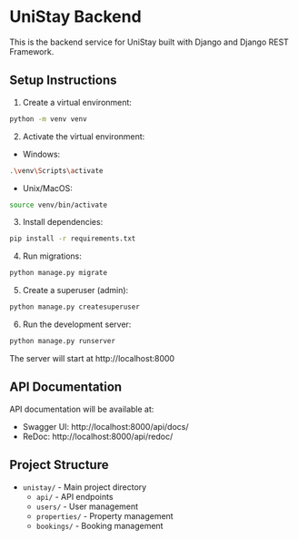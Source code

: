 # UniStay Backend

This is the backend service for UniStay built with Django and Django REST Framework.

## Setup Instructions

1. Create a virtual environment:
```bash
python -m venv venv
```

2. Activate the virtual environment:
- Windows:
```bash
.\venv\Scripts\activate
```
- Unix/MacOS:
```bash
source venv/bin/activate
```

3. Install dependencies:
```bash
pip install -r requirements.txt
```

4. Run migrations:
```bash
python manage.py migrate
```

5. Create a superuser (admin):
```bash
python manage.py createsuperuser
```

6. Run the development server:
```bash
python manage.py runserver
```

The server will start at http://localhost:8000

## API Documentation

API documentation will be available at:
- Swagger UI: http://localhost:8000/api/docs/
- ReDoc: http://localhost:8000/api/redoc/

## Project Structure

- `unistay/` - Main project directory
  - `api/` - API endpoints
  - `users/` - User management
  - `properties/` - Property management
  - `bookings/` - Booking management 